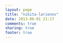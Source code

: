 ```yaml
---
layout: page
title: "nikita-larionov"
date: 2013-06-01 21:17
comments: true
sharing: true
footer: true
---
```

